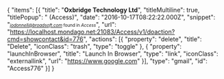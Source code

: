 {
                "items": [{
                                "title": "<b>Oxbridge Technology Ltd</b>",
                                "titleMultiline": true,
                                "titlePopup": " (Access)",
                                "date": "2016-10-17T08:22:22.000Z",
                                "snippet": "<font size=1><i>jodonnell@broadsoft.com</i> found in <i>Access</i></font>",
                                "url": "https://localhost.mondago.net:21083/Access/v1/doaction?cmd=showcontact&id=776",
                                "actions": [{
                                                "property": "delete",
                                                "title": "Delete",
                                                "iconClass": "trash",
                                                "type": "toggle"
                                }, {
                                                "property": "launchInBrowser",
                                                "title": "Launch In Browser",
                                                "type": "link",
                                                "iconClass": "externallink",
                                                "url": "https://www.google.com"
                                }],
                                "type": "gmail",
                                "id": "Access776"
                }]
}
